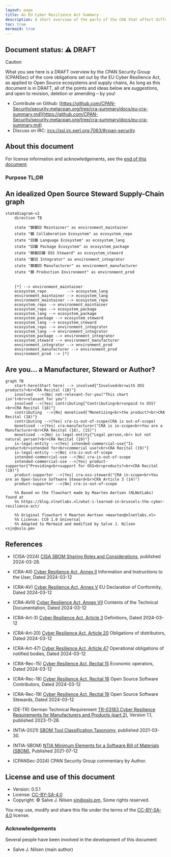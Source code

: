 ```yaml
---
layout: page
title: An EU Cyber Resilience Act Summary 
description: A short overview of the parts of the CRA that affect different entities in Open Source supply-chains
toc: true
mermaid: true
---
```


## Document status: ⚠️  DRAFT

> [!CAUTION]
> What you see here is a DRAFT overview by the CPAN Security Group (CPANSec) of the core obligations set out by the EU Cyber Resilience Act, as applied to Open Source ecosystems and supply chains,
> As long as this document is in DRAFT, all of the points and ideas below are _suggestions_, and open to revision, deletion or amending – by you!
>
> - Contribute on Github: [https://github.com/CPAN-Security/security.metacpan.org/tree/cra-summary/docs/eu-cra-summary.md](https://github.com/CPAN-Security/security.metacpan.org/tree/cra-summary/docs/eu-cra-summary.md)
> - Discuss on IRC: [ircs://ssl.irc.perl.org:7063/#cpan-security](ircs://ssl.irc.perl.org:7063/#cpan-security)


## About this document


For license information and acknowledgements, see the [end of this document](#license-and-use-of-this-document).

### Purpose TL;DR



## An idealized Open Source Steward Supply-Chain graph

```mermaid
stateDiagram-v2
    direction TB

    state "🟦🟥🟨 Maintainer" as environment_maintainer
    state "🟩 Collaboration Ecosystem" as ecosystem_repo
    state "🟨🟩 Language Ecosystem" as ecosystem_lang
    state "🟨🟩 Package Ecosystem" as ecosystem_package
    state "🟦🟥🟨🟩 OSS Steward" as ecosystem_steward
    state "🟥🟨 Integrator" as environment_integrator
    state "🟦🟥🟨 Manufacturer" as environment_manufacturer
    state "🟦 Production Environment" as environment_prod


    [*] --> environment_maintainer
    ecosystem_repo         --> ecosystem_lang
    environment_maintainer --> ecosystem_lang
    environment_maintainer --> ecosystem_repo
    ecosystem_repo --> environment_maintainer
    ecosystem_repo --> ecosystem_package
    ecosystem_lang --> ecosystem_package
    ecosystem_package --> ecosystem_steward
    ecosystem_lang --> ecosystem_steward
    ecosystem_repo --> environment_integrator
    ecosystem_lang --> environment_integrator
    ecosystem_package --> environment_integrator
    ecosystem_steward --> environment_manufacturer
    environment_integrator --> environment_prod
    environment_manufacturer --> environment_prod
    environment_prod --> [*]

```




## Are you… a Manufacturer, Steward or Author?

```mermaid
graph TB
    start-here(Start here) --> involved{"Involved<br>with OSS products?<br>CRA Recital (18)"}
    involved  -->|No| not-relevant-for-you("This chart isn't<br>relevant for you")
    involved -->|Yes| contributing{"Contributing<br>unpaid to OSS?<br>CRA Recital (18)"}
    contributing  -->|No| monetised{"Monetizing<br>the product?<br>CRA Recital (18)"}
    contributing -->|Yes| cra-is-out-of-scope(CRA is out-of-scope)
    monetised -->|Yes| cra-manufacturer("CRA is in-scope<br>You are a Manufacturer<br>CRA Recital (18), (15)")
    monetised -->|No| is-legal-entity{"Legal person,<br> but not natural person?<br>CRA Recital (19)"}
    is-legal-entity -->|Yes| intended-commercial-use{"Is product<br>intended for<br>commerial use?<br>CRA Recital (19)"}
    is-legal-entity -->|No| cra-is-out-of-scope
    intended-commercial-use -->|No| cra-is-out-of-scope
    intended-commercial-use -->|Yes| product-supporter{"Providing<br>support for OSS<br>products?<br>CRA Recital (18)"}
    product-supporter -->|Yes| cra-oss-steward("CRA in-scope<br>You are an Open-Source Software Steward<br>CRA Article 3 (14)")
    product-supporter -->|No| cra-is-out-of-scope

    %% Based on the flowchart made by Maarten Aertsen (NLNetLabs) found at
    %% https://blog.nlnetlabs.nl/what-i-learned-in-brussels-the-cyber-resilience-act/

    %% Original flowchart © Maarten Aertsen <maarten@nlnetlabs.nl>
    %% License: CC0 1.0 Universal
    %% Adapted to Mermaid and modified by Salve J. Nilsen <sjn@oslo.pm>
```


## References

* (CISA-2024)  [CISA SBOM Sharing Roles and Considerations](https://www.cisa.gov/resources-tools/resources/sbom-sharing-roles-and-considerations), published 2024-03-28.
* (CRA-AII)    [Cyber Resilience Act, Annex II](https://www.europarl.europa.eu/doceo/document/TA-9-2024-0130_EN.pdf#page=303) Information and Instructions to the User, Dated 2024-03-12
* (CRA-AV)     [Cyber Resilience Act, Annex V](https://www.europarl.europa.eu/doceo/document/TA-9-2024-0130_EN.pdf#page=311) EU Declaration of Conformity, Dated 2024-03-12
* (CRA-AVII)   [Cyber Resilience Act, Annex VII](https://www.europarl.europa.eu/doceo/document/TA-9-2024-0130_EN.pdf#page=314) Contents of the Technical Documentation, Dated 2024-03-12
* (CRA-Art-3) [Cyber Resilience Act, Article 3](https://www.europarl.europa.eu/doceo/document/TA-9-2024-0130_EN.pdf#page=136) Definitions, Dated 2024-03-12
* (CRA-Art-20) [Cyber Resilience Act, Article 20](https://www.europarl.europa.eu/doceo/document/TA-9-2024-0130_EN.pdf#page=202) Obligations of distributors, Dated 2024-03-12
* (CRA-Art-47) [Cyber Resilience Act, Article 47](https://www.europarl.europa.eu/doceo/document/TA-9-2024-0130_EN.pdf#page=249) Operational obligations of notified bodies, Dated 2024-03-12
* (CRA-Rec-15) [Cyber Resilience Act, Recital 15](https://www.europarl.europa.eu/doceo/document/TA-9-2024-0130_EN.pdf#page=17) Economic operators, Dated 2024-03-12
* (CRA-Rec-18) [Cyber Resilience Act, Recital 18](https://www.europarl.europa.eu/doceo/document/TA-9-2024-0130_EN.pdf#page=20) Open Source Software Contributors, Dated 2024-03-12
* (CRA-Rec-19) [Cyber Resilience Act, Recital 19](https://www.europarl.europa.eu/doceo/document/TA-9-2024-0130_EN.pdf#page=22) Open Source Software Stewards, Dated 2024-03-12
* (DE-TR) German Technical Requirement [TR-03183 Cyber Resilience Requirements for Manufacturers and Products (part 2)](https://bsi.bund.de/dok/TR-03183), Version 1.1, published 2023-11-28.
* (NTIA-2021) [SBOM Tool Classification Taxonomy](https://www.ntia.gov/files/ntia/publications/ntia_sbom_tooling_taxonomy-2021mar30.pdf), published 2021-03-30.
* (NTIA-SBOM) [NTIA Minimum Elements for a Software Bill of Materials (SBOM)](https://www.ntia.doc.gov/files/ntia/publications/sbom_minimum_elements_report.pdf#page=9), Published 2021-07-12

* (CPANSec-2024) CPAN Security Group commentary by Author.


## License and use of this document

* Version: 0.5.1
* License: [CC-BY-SA-4.0](https://creativecommons.org/licenses/by-sa/4.0/deed)
* Copyright: © Salve J. Nilsen <sjn@oslo.pm>, Some rights reserved.

You may use, modify and share this file under the terms of the [CC-BY-SA-4.0](https://creativecommons.org/licenses/by-sa/4.0/deed) license.


### Acknowledgements

Several people have been involved in the development of this document

* Salve J. Nilsen (main author)
